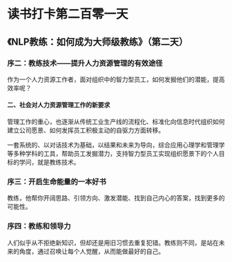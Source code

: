 读书打卡第二百零一天
===

《NLP教练：如何成为大师级教练》（第二天）
---

### 序二：教练技术——提升人力资源管理的有效途径

作为一个人力资源工作者，面对组织中的智力型员工，如何发掘他们的潜能，提高效率呢？

#### 二、社会对人力资源管理工作的新要求

管理工作的重心，也逐渐从传统工业生产线的流程化、标准化向信息时代组织如何建立公司愿景、如何发挥员工积极主动的自驱力方面转移。

一套系统的、以对话技术为基础，以结果和未来为导向，综合应用心理学和管理学等多种学科的工具，帮助员工发掘潜力，支持智力型员工实现组织愿景下的个人目标的学问，就是教练技术。

### 序三：开启生命能量的一本好书

教练，他帮你开阔思路、引领方向、激发潜能、找到自己内心的答案，找到更多的可能性。

### 序四：教练和领导力

人们似乎从不拒绝新知识，但却还是用旧习惯去重复犯错。教练则不同，是站在未来的角度，通过召唤让每个人觉醒，从而能做最好的自己。